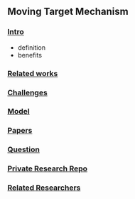 ## Moving Target Mechanism


### [Intro](./intro)
- definition
- benefits

### [Related works](./related-work)

### [Challenges](./challenge)

### [Model](./model)

### [Papers](./papers)

### [Question](./file/question.md)

### [Private Research Repo](../../../../Moving-Target-Defense)

### [Related Researchers](./file/peers.md)
